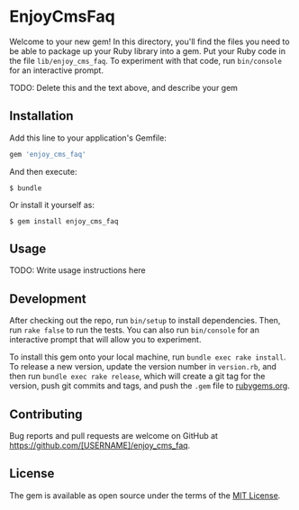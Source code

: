 # EnjoyCmsFaq

Welcome to your new gem! In this directory, you'll find the files you need to be able to package up your Ruby library into a gem. Put your Ruby code in the file `lib/enjoy_cms_faq`. To experiment with that code, run `bin/console` for an interactive prompt.

TODO: Delete this and the text above, and describe your gem

## Installation

Add this line to your application's Gemfile:

```ruby
gem 'enjoy_cms_faq'
```

And then execute:

    $ bundle

Or install it yourself as:

    $ gem install enjoy_cms_faq

## Usage

TODO: Write usage instructions here

## Development

After checking out the repo, run `bin/setup` to install dependencies. Then, run `rake false` to run the tests. You can also run `bin/console` for an interactive prompt that will allow you to experiment.

To install this gem onto your local machine, run `bundle exec rake install`. To release a new version, update the version number in `version.rb`, and then run `bundle exec rake release`, which will create a git tag for the version, push git commits and tags, and push the `.gem` file to [rubygems.org](https://rubygems.org).

## Contributing

Bug reports and pull requests are welcome on GitHub at https://github.com/[USERNAME]/enjoy_cms_faq.


## License

The gem is available as open source under the terms of the [MIT License](http://opensource.org/licenses/MIT).

